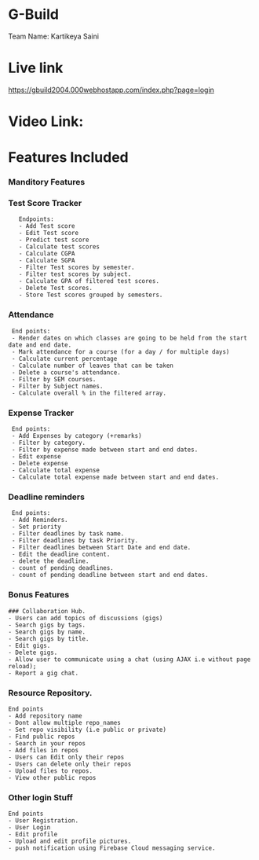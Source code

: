 # G-Build
Team Name: Kartikeya Saini

# Live link
https://gbuild2004.000webhostapp.com/index.php?page=login

# Video Link: 

# Features Included 
 ### Manditory Features
   ### Test Score Tracker
       Endpoints: 
       - Add Test score
       - Edit Test score
       - Predict test score
       - Calculate test scores
       - Calculate CGPA
       - Calculate SGPA
       - Filter Test scores by semester.
       - Filter test scores by subject.
       - Calculate GPA of filtered test scores.
       - Delete Test scores.
       - Store Test scores grouped by semesters.
       
   ### Attendance
     End points:
     - Render dates on which classes are going to be held from the start date and end date.
     - Mark attendance for a course (for a day / for multiple days)
     - Calculate current percentage
     - Calculate number of leaves that can be taken
     - Delete a course's attendance.
     - Filter by SEM courses.
     - Filter by Subject names.
     - Calculate overall % in the filtered array.
     
   ### Expense Tracker
     End points:
     - Add Expenses by category (+remarks)
     - Filter by category.
     - Filter by expense made between start and end dates.
     - Edit expense
     - Delete expense
     - Calculate total expense
     - Calculate total expense made between start and end dates.
     
   ### Deadline reminders
     End points:
     - Add Reminders.
     - Set priority
     - Filter deadlines by task name.
     - Filter deadlines by task Priority.
     - Filter deadlines between Start Date and end date.
     - Edit the deadline content.
     - delete the deadline.
     - count of pending deadlines.
     - count of pending deadline between start and end dates.

 ### Bonus Features
    ### Collaboration Hub.
    - Users can add topics of discussions (gigs)
    - Search gigs by tags.
    - Search gigs by name.
    - Search gigs by title.
    - Edit gigs.
    - Delete gigs.
    - Allow user to communicate using a chat (using AJAX i.e without page reload);
    - Report a gig chat.
   
   ### Resource Repository.
    End points
    - Add repository name 
    - Dont allow multiple repo_names
    - Set repo visibility (i.e public or private)
    - Find public repos
    - Search in your repos
    - Add files in repos
    - Users can Edit only their repos
    - Users can delete only their repos
    - Upload files to repos.
    - View other public repos

 ### Other login Stuff
    End points
    - User Registration.
    - User Login
    - Edit profile
    - Upload and edit profile pictures.
    - push notification using Firebase Cloud messaging service.

    
    

